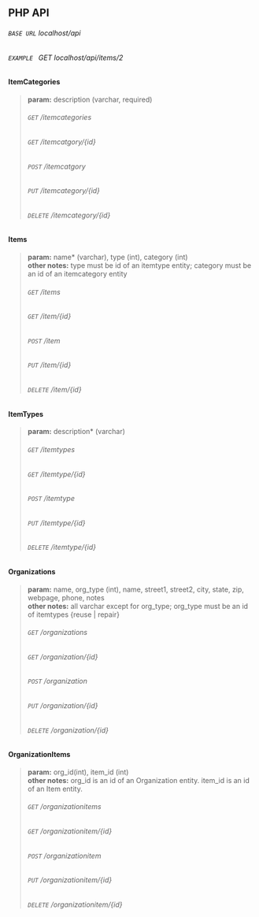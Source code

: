 ## PHP API  

###### ```BASE URL``` 	localhost/api   
###### ```EXAMPLE ``` 	GET localhost/api/items/2  

#### ItemCategories  
> **param:** description (varchar, required)  
>###### ```GET``` 		/itemcategories 
>###### ```GET``` 		/itemcatgory/{id}
>###### ```POST``` 		/itemcatgory  
>###### ```PUT``` 		/itemcategory/{id}     
>###### ```DELETE``` 	/itemcategory/{id}   


#### Items
>**param:** name* (varchar), type (int), category (int)  
>**other notes:**   type must be id of an itemtype entity; category must be an id of an itemcategory entity
>###### ```GET``` 		/items 
>###### ```GET``` 		/item/{id}
>###### ```POST``` 		/item 
>###### ```PUT``` 		/item/{id}
>###### ```DELETE``` 	/item/{id} 
  

#### ItemTypes
>**param:** description* (varchar) 
>###### ```GET``` 		/itemtypes 
>###### ```GET``` 		/itemtype/{id}
>###### ```POST``` 		/itemtype
>###### ```PUT``` 		/itemtype/{id}
>###### ```DELETE``` 	/itemtype/{id} 

#### Organizations
>**param:** name, org_type (int), name, street1, street2, city, state, zip, webpage, phone, notes  
>**other notes:**   all varchar except for org_type; org_type must be an id of itemtypes {reuse | repair}
>###### ```GET``` 		/organizations
>###### ```GET``` 		/organization/{id}
>###### ```POST``` 		/organization
>###### ```PUT``` 		/organization/{id}
>###### ```DELETE``` 	/organization/{id} 

#### OrganizationItems
>**param:** org_id(int), item_id (int)  
>**other notes:**   org_id is an id of an Organization entity. item_id is an id of an Item entity.  
>###### ```GET``` 		/organizationitems  
>###### ```GET``` 		/organizationitem/{id}  
>###### ```POST``` 		/organizationitem  
>###### ```PUT``` 		/organizationitem/{id}  
>###### ```DELETE``` 	/organizationitem/{id}   